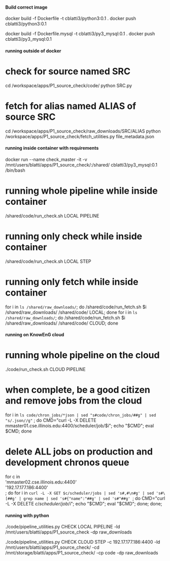#### Build correct image

docker build -f Dockerfile -t cblatti3/python3:0.1 .
docker push cblatti3/python3:0.1

docker build -f Dockerfile.mysql -t cblatti3/py3_mysql:0.1 .
docker push cblatti3/py3_mysql:0.1


#### running outside of docker
# check for source named SRC
cd /workspace/apps/P1_source_check/code/
python SRC.py

# fetch for alias named ALIAS of source SRC
cd /workspace/apps/P1_source_check/raw_downloads/SRC/ALIAS
python /workspace/apps/P1_source_check/fetch_utilities.py file_metadata.json


#### running inside container with requirements
docker run --name check_master -it -v /mnt/users/blatti/apps/P1_source_check/:/shared/ cblatti3/py3_mysql:0.1 /bin/bash

# running whole pipeline while inside container
/shared/code/run_check.sh LOCAL PIPELINE

# running only check while inside container
/shared/code/run_check.sh LOCAL STEP

# running only fetch while inside container
for i in `ls /shared/raw_downloads/`; do /shared/code/run_fetch.sh $i /shared/raw_downloads/ /shared/code/ LOCAL; done
for i in `ls /shared/raw_downloads/`; do /shared/code/run_fetch.sh $i /shared/raw_downloads/ /shared/code/ CLOUD; done

#### running on KnowEnG cloud

# running whole pipeline on the cloud 
./code/run_check.sh CLOUD PIPELINE
# when complete, be a good citizen and remove jobs from the cloud
for i in `ls code/chron_jobs/*json | sed "s#code/chron_jobs/##g" | sed "s/.json//g"` ; do CMD="curl -L -X DELETE mmaster01.cse.illinois.edu:4400/scheduler/job/$i"; echo "$CMD"; eval $CMD; done                

# delete ALL jobs on production and development chronos queue
for c in \
'mmaster02.cse.illinois.edu:4400' \
'192.17.177.186:4400' \
; do 
    for i in `curl -L -X GET $c/scheduler/jobs | sed 's#,#\n#g' | sed 's#\[##g' | grep name | sed 's#{"name":"##g' | sed 's#"##g' `; do 
            CMD="curl -L -X DELETE $c/scheduler/job/$i"; 
            echo "$CMD"; 
            eval "$CMD"; 
    done;
done;

#### running with python
./code/pipeline_utilities.py CHECK LOCAL PIPELINE -ld /mnt/users/blatti/apps/P1_source_check -dp raw_downloads  


./code/pipeline_utilities.py CHECK CLOUD STEP -c 192.17.177.186:4400 -ld /mnt/users/blatti/apps/P1_source_check/ -cd /mnt/storage/blatti/apps/P1_source_check/ -cp code -dp raw_downloads 